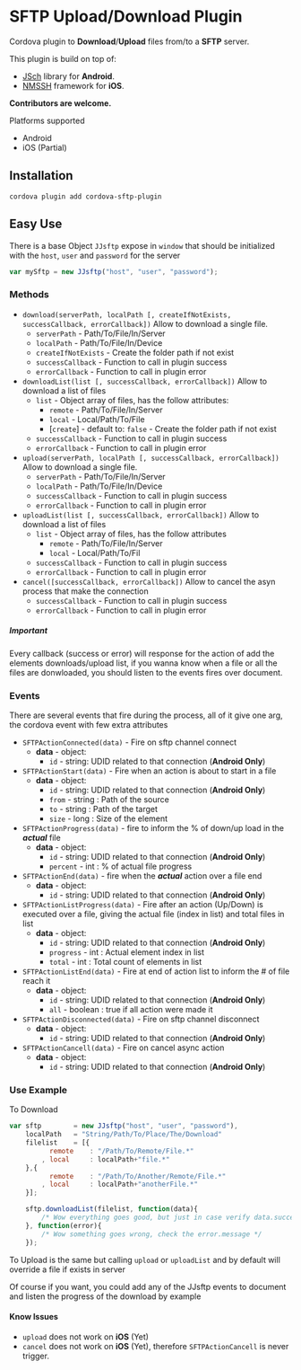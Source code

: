 
SFTP Upload/Download Plugin
===

Cordova plugin to **Download**/**Upload** files from/to a **SFTP** server.

This plugin is build on top of: 
  - [JSch](http://www.jcraft.com/jsch/ "In case you want to be curious") library for **Android**.
  - [NMSSH](http://cocoadocs.org/docsets/NMSSH/2.2.7/index.html "In case you want to be curious") framework for **iOS**.

**Contributors are welcome.**

Platforms supported

* Android
* iOS (Partial)

Installation
---
```
cordova plugin add cordova-sftp-plugin
```
Easy Use  
---  
    
There is a base Object `JJsftp`  expose in `window` that should be initialized with the `host`, `user` and `password` for the server
```javascript
var mySftp = new JJsftp("host", "user", "password");
```
### Methods

* `download(serverPath, localPath [, createIfNotExists, successCallback, errorCallback])` Allow to download a single file.
    * `serverPath` - Path/To/File/In/Server
    * `localPath` - Path/To/File/In/Device
    * `createIfNotExists` - Create the folder path if not exist
    * `successCallback` - Function to call in plugin success
    * `errorCallback` - Function to call in plugin error
* `downloadList(list [, successCallback, errorCallback])` Allow to download a list of files
    * `list` - Object array of files, has the follow attributes:
        * `remote` - Path/To/File/In/Server
        * `local` - Local/Path/To/File
        * [`create`] - default to: `false` - Create the folder path if not exist
    * `successCallback` - Function to call in plugin success
    * `errorCallback` - Function to call in plugin error
* `upload(serverPath, localPath [, successCallback, errorCallback])` Allow to download a single file.
    * `serverPath` - Path/To/File/In/Server
    * `localPath` - Path/To/File/In/Device
    * `successCallback` - Function to call in plugin success
    * `errorCallback` - Function to call in plugin error
* `uploadList(list [, successCallback, errorCallback])` Allow to download a list of files
    * `list` - Object array of files, has the follow attributes 
      * `remote` - Path/To/File/In/Server
      * `local` - Local/Path/To/Fil
    * `successCallback` - Function to call in plugin success
    * `errorCallback` - Function to call in plugin error    
* `cancel([successCallback, errorCallback])` Allow to cancel the asyn process that make the connection
    * `successCallback` - Function to call in plugin success
    * `errorCallback` - Function to call in plugin error

##### Important
Every callback (success or error) will response for the action of add the elements downloads/upload list, if you wanna know when a file or all the files are donwloaded, you should listen to the events fires over document.

### Events  
There are several events that fire during the process, all of it give one arg, the cordova event with few extra attributes  

* `SFTPActionConnected(data)` - Fire on sftp channel connect
    * **data** - object: 
      * `id` - string: UDID related to that connection (**Android Only**) 
* `SFTPActionStart(data)` - Fire when an action is about to start in a file
    * **data** - object:
      * `id` - string: UDID related to that connection (**Android Only**) 
      * `from` - string : Path of the source
      * `to` - string : Path of the target
      * `size` - long : Size of the element
* `SFTPActionProgress(data)` - fire to inform the % of down/up load in the **_actual_** file
    * **data** - object: 
      * `id` - string: UDID related to that connection (**Android Only**) 
      * `percent` - int : % of actual file progress
* `SFTPActionEnd(data)` - fire when the **_actual_** action over a file end
    * **data** - object: 
      * `id` - string: UDID related to that connection (**Android Only**) 
* `SFTPActionListProgress(data)` - Fire after an action (Up/Down) is executed over a file, giving the actual file (index in list) and total files in list
    * **data** - object: 
      * `id` - string: UDID related to that connection (**Android Only**)
      * `progress` - int : Actual element index in list
      * `total` - int : Total count of elements in list
* `SFTPActionListEnd(data)` - Fire at end of action list to inform the # of file reach it
    * **data** - object: 
      * `id` - string: UDID related to that connection (**Android Only**)
      * `all` - boolean : true if all action were made it
* `SFTPActionDisconnected(data)` - Fire on sftp channel disconnect
    * **data** - object: 
      * `id` - string: UDID related to that connection (**Android Only**)
* `SFTPActionCancell(data)` - Fire on cancel async action
    * **data** - object: 
      * `id` - string: UDID related to that connection (**Android Only**)

### Use Example
To Download
```javascript
var sftp        = new JJsftp("host", "user", "password"),
    localPath   = "String/Path/To/Place/The/Download"
    filelist    = [{
          remote    : "/Path/To/Remote/File.*"
        , local     : localPath+"file.*"
    },{
          remote    : "/Path/To/Another/Remote/File.*"
        , local     : localPath+"anotherFile.*"
    }];

    sftp.downloadList(filelist, function(data){
        /* Wow everything goes good, but just in case verify data.success */
    }, function(error){
        /* Wow something goes wrong, check the error.message */       
    });
```
To Upload is the same but calling `upload` or `uploadList` and by default will override a file if exists in server

Of course if you want, you could add any of the JJsftp events to document and listen the progress of the download by example

#### Know Issues
- `upload` does not work on **iOS** (Yet)
- `cancel` does not work on **iOS** (Yet), therefore `SFTPActionCancell` is never trigger.
